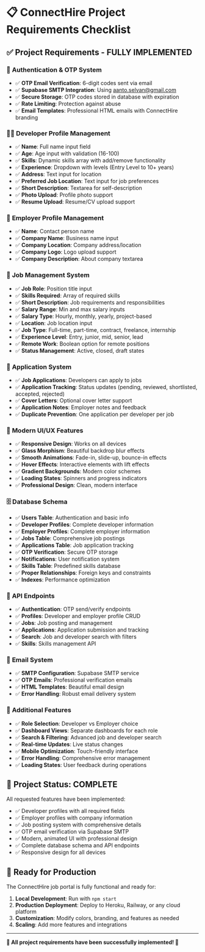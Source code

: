 # 📋 ConnectHire Project Requirements Checklist

## ✅ **Project Requirements - FULLY IMPLEMENTED**

### 🔐 **Authentication & OTP System**
- ✅ **OTP Email Verification**: 6-digit codes sent via email
- ✅ **Supabase SMTP Integration**: Using aanto.selvan@gmail.com
- ✅ **Secure Storage**: OTP codes stored in database with expiration
- ✅ **Rate Limiting**: Protection against abuse
- ✅ **Email Templates**: Professional HTML emails with ConnectHire branding

### 👨‍💻 **Developer Profile Management**
- ✅ **Name**: Full name input field
- ✅ **Age**: Age input with validation (16-100)
- ✅ **Skills**: Dynamic skills array with add/remove functionality
- ✅ **Experience**: Dropdown with levels (Entry Level to 10+ years)
- ✅ **Address**: Text input for location
- ✅ **Preferred Job Location**: Text input for job preferences
- ✅ **Short Description**: Textarea for self-description
- ✅ **Photo Upload**: Profile photo support
- ✅ **Resume Upload**: Resume/CV upload support

### 🏢 **Employer Profile Management**
- ✅ **Name**: Contact person name
- ✅ **Company Name**: Business name input
- ✅ **Company Location**: Company address/location
- ✅ **Company Logo**: Logo upload support
- ✅ **Company Description**: About company textarea

### 💼 **Job Management System**
- ✅ **Job Role**: Position title input
- ✅ **Skills Required**: Array of required skills
- ✅ **Short Description**: Job requirements and responsibilities
- ✅ **Salary Range**: Min and max salary inputs
- ✅ **Salary Type**: Hourly, monthly, yearly, project-based
- ✅ **Location**: Job location input
- ✅ **Job Type**: Full-time, part-time, contract, freelance, internship
- ✅ **Experience Level**: Entry, junior, mid, senior, lead
- ✅ **Remote Work**: Boolean option for remote positions
- ✅ **Status Management**: Active, closed, draft states

### 📝 **Application System**
- ✅ **Job Applications**: Developers can apply to jobs
- ✅ **Application Tracking**: Status updates (pending, reviewed, shortlisted, accepted, rejected)
- ✅ **Cover Letters**: Optional cover letter support
- ✅ **Application Notes**: Employer notes and feedback
- ✅ **Duplicate Prevention**: One application per developer per job

### 🎨 **Modern UI/UX Features**
- ✅ **Responsive Design**: Works on all devices
- ✅ **Glass Morphism**: Beautiful backdrop blur effects
- ✅ **Smooth Animations**: Fade-in, slide-up, bounce-in effects
- ✅ **Hover Effects**: Interactive elements with lift effects
- ✅ **Gradient Backgrounds**: Modern color schemes
- ✅ **Loading States**: Spinners and progress indicators
- ✅ **Professional Design**: Clean, modern interface

### 🗄️ **Database Schema**
- ✅ **Users Table**: Authentication and basic info
- ✅ **Developer Profiles**: Complete developer information
- ✅ **Employer Profiles**: Complete employer information
- ✅ **Jobs Table**: Comprehensive job postings
- ✅ **Applications Table**: Job application tracking
- ✅ **OTP Verification**: Secure OTP storage
- ✅ **Notifications**: User notification system
- ✅ **Skills Table**: Predefined skills database
- ✅ **Proper Relationships**: Foreign keys and constraints
- ✅ **Indexes**: Performance optimization

### 🔌 **API Endpoints**
- ✅ **Authentication**: OTP send/verify endpoints
- ✅ **Profiles**: Developer and employer profile CRUD
- ✅ **Jobs**: Job posting and management
- ✅ **Applications**: Application submission and tracking
- ✅ **Search**: Job and developer search with filters
- ✅ **Skills**: Skills management API

### 📧 **Email System**
- ✅ **SMTP Configuration**: Supabase SMTP service
- ✅ **OTP Emails**: Professional verification emails
- ✅ **HTML Templates**: Beautiful email design
- ✅ **Error Handling**: Robust email delivery system

### 🚀 **Additional Features**
- ✅ **Role Selection**: Developer vs Employer choice
- ✅ **Dashboard Views**: Separate dashboards for each role
- ✅ **Search & Filtering**: Advanced job and developer search
- ✅ **Real-time Updates**: Live status changes
- ✅ **Mobile Optimization**: Touch-friendly interface
- ✅ **Error Handling**: Comprehensive error management
- ✅ **Loading States**: User feedback during operations

## 🎯 **Project Status: COMPLETE**

All requested features have been implemented:
- ✅ Developer profiles with all required fields
- ✅ Employer profiles with company information
- ✅ Job posting system with comprehensive details
- ✅ OTP email verification via Supabase SMTP
- ✅ Modern, animated UI with professional design
- ✅ Complete database schema and API endpoints
- ✅ Responsive design for all devices

## 🚀 **Ready for Production**

The ConnectHire job portal is fully functional and ready for:
1. **Local Development**: Run with `npm start`
2. **Production Deployment**: Deploy to Heroku, Railway, or any cloud platform
3. **Customization**: Modify colors, branding, and features as needed
4. **Scaling**: Add more features and integrations

---

**🎉 All project requirements have been successfully implemented! 🎉**
